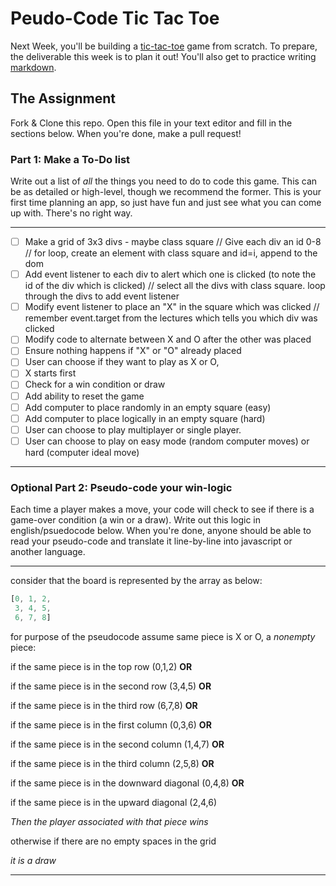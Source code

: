 # Peudo-Code Tic Tac Toe

Next Week, you'll be building a [tic-tac-toe](https://en.wikipedia.org/wiki/Tic-tac-toe) game from scratch. To prepare, the deliverable this week is to plan it out! You'll also get to practice writing [markdown](https://guides.github.com/features/mastering-markdown/).

## The Assignment

Fork & Clone this repo. Open this file in your text editor and fill in the sections below. When you're done, make a pull request!

### Part 1: Make a To-Do list

Write out a list of *all* the things you need to do to code this game. This can be as detailed or high-level, though we recommend the former. This is your first time planning an app, so just have fun and just see what you can come up with. There's no right way.

---

- [ ] Make a grid of 3x3 divs - maybe class square
  // Give each div an id 0-8
  // for loop, create an element with class square and id=i, append to the dom
- [ ] Add event listener to each div to alert which one is clicked (to note the id of the div which is clicked)
// select all the divs with class square. loop through the divs to add event listener
- [ ] Modify event listener to place an "X" in the square which was clicked
  // remember event.target from the lectures which tells you which div was clicked
- [ ] Modify code to alternate between X and O after the other was placed
- [ ] Ensure nothing happens if "X" or "O" already placed
- [ ] User can choose if they want to play as X or O,
- [ ] X starts first
- [ ] Check for a win condition or draw
- [ ] Add ability to reset the game
- [ ] Add computer to place randomly in an empty square (easy)
- [ ] Add computer to place logically in an empty square (hard)
- [ ] User can choose to play multiplayer or single player.
- [ ] User can choose to play on easy mode (random computer moves) or hard (computer ideal move)
---

### Optional Part 2: Pseudo-code your win-logic

Each time a player makes a move, your code will check to see if there is a game-over condition (a win or a draw). Write out this logic in english/psuedocode below. When you're done, anyone should be able to read your pseudo-code and translate it line-by-line into javascript or another language.

---



consider that the board is represented by the array as below:

```js
[0, 1, 2,
 3, 4, 5,
 6, 7, 8]
 ```

 for purpose of the pseudocode assume same piece is X or O, a *nonempty* piece:

if the same piece is in the top row (0,1,2) **OR**

if the same piece is in the second row (3,4,5) **OR**

if the same piece is in the third row (6,7,8) **OR**

if the same piece is in the first column (0,3,6) **OR**

if the same piece is in the second column (1,4,7) **OR**

if the same piece is in the third column (2,5,8) **OR**

if the same piece is in the downward diagonal (0,4,8) **OR**

if the same piece is in the upward diagonal (2,4,6)

  *Then the player associated with that piece wins*

otherwise if there are no empty spaces in the grid

*it is a draw*

---
